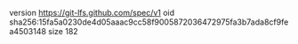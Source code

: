 version https://git-lfs.github.com/spec/v1
oid sha256:15fa5a0230de4d05aaac9cc58f9005872036472975fa3b7ada8cf9fea4503148
size 182
